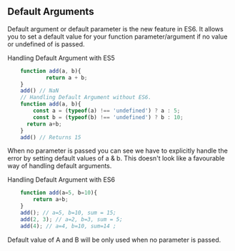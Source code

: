 ## Default Arguments

Default argument or default parameter is the new feature in ES6. It allows you to set a default value for your function parameter/argument if no value or undefined of is passed.

Handling Default Argument with ES5

```javascript
    function add(a, b){
    		return a + b;
    }
    add() // NaN
    // Handling Default Argument without ES6.
    function add(a, b){
    	const a = (typeof(a) !== 'undefined') ? a : 5;
    	const b = (typeof(b) !== 'undefined') ? b : 10;
      return a+b;
    }
    add() // Returns 15
```    

When no parameter is passed you can see we have to explicitly handle the error by setting default values of a & b. This doesn't look like a favourable way of handling default arguments.

Handling Default Argument with ES6

```javascript
    function add(a=5, b=10){
    	return a+b;
    }
    add(); // a=5, b=10, sum = 15;
    add(2, 3); // a=2, b=3, sum = 5;
    add(4); // a=4, b=10, sum=14 ;
```

Default value of A and B will be only used when no parameter is passed.